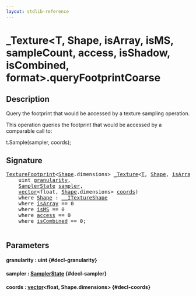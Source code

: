 ```yaml
---
layout: stdlib-reference
---
```


# \_Texture\<T, Shape, isArray, isMS, sampleCount, access, isShadow, isCombined, format\>\.queryFootprintCoarse

## Description

Query the footprint that would be accessed by a texture sampling operation.

This operation queries the footprint that would be accessed
by a comparable call to:

t.Sample(sampler, coords);




## Signature 

<pre>
<a href="/stdlib-reference/types/texturefootprint-07/index" class="code_type">TextureFootprint</a>&lt;<a href="/stdlib-reference/types/texture-01/index#typeparam-Shape" class="code_type">Shape</a>.dimensions&gt; <a href="/stdlib-reference/types/texture-01/index" class="code_type">_Texture</a>&lt;<a href="/stdlib-reference/types/texture-01/index#typeparam-T" class="code_type">T</a>, <a href="/stdlib-reference/types/texture-01/index#typeparam-Shape" class="code_type">Shape</a>, <a href="/stdlib-reference/types/texture-01/index#decl-isArray" class="code_var">isArray</a>, <a href="/stdlib-reference/types/texture-01/index#decl-isMS" class="code_var">isMS</a>, <a href="/stdlib-reference/types/texture-01/index#decl-sampleCount" class="code_var">sampleCount</a>, <a href="/stdlib-reference/types/texture-01/index#decl-access" class="code_var">access</a>, <a href="/stdlib-reference/types/texture-01/index#decl-isShadow" class="code_var">isShadow</a>, <a href="/stdlib-reference/types/texture-01/index#decl-isCombined" class="code_var">isCombined</a>, <a href="/stdlib-reference/types/texture-01/index#decl-format" class="code_var">format</a>&gt;.<a href="/stdlib-reference/types/texture-01/queryfootprintcoarse-5e">queryFootprintCoarse</a>(
    <span class="code_keyword">uint</span> <a href="/stdlib-reference/types/texture-01/queryfootprintcoarse-5e#decl-granularity" class="code_param">granularity</a>,
    <a href="/stdlib-reference/types/samplerstate-07/index" class="code_type">SamplerState</a> <a href="/stdlib-reference/types/texture-01/queryfootprintcoarse-5e#decl-sampler" class="code_param">sampler</a>,
    <a href="/stdlib-reference/types/vector/index" class="code_type">vector</a>&lt;<span class="code_keyword">float</span>, <a href="/stdlib-reference/types/texture-01/index#typeparam-Shape" class="code_type">Shape</a>.dimensions&gt; <a href="/stdlib-reference/types/texture-01/queryfootprintcoarse-5e#decl-coords" class="code_param">coords</a>)
    <span class='code_keyword'>where</span> <a href="/stdlib-reference/types/texture-01/index#typeparam-Shape" class="code_type">Shape</a> : <a href="/stdlib-reference/interfaces/itextureshape-0123a/index" class="code_type">__ITextureShape</a>
    <span class='code_keyword'>where</span> <a href="/stdlib-reference/types/texture-01/index#decl-isArray" class="code_var">isArray</a> == 0
    <span class='code_keyword'>where</span> <a href="/stdlib-reference/types/texture-01/index#decl-isMS" class="code_var">isMS</a> == 0
    <span class='code_keyword'>where</span> <a href="/stdlib-reference/types/texture-01/index#decl-access" class="code_var">access</a> == 0
    <span class='code_keyword'>where</span> <a href="/stdlib-reference/types/texture-01/index#decl-isCombined" class="code_var">isCombined</a> == 0;

</pre>

## Parameters

#### granularity  : uint {#decl-granularity}
#### sampler  : [SamplerState](/stdlib-reference/types/samplerstate-07/index) {#decl-sampler}
#### coords  : [vector](/stdlib-reference/types/vector/index)\<float, Shape\.dimensions\> {#decl-coords}

